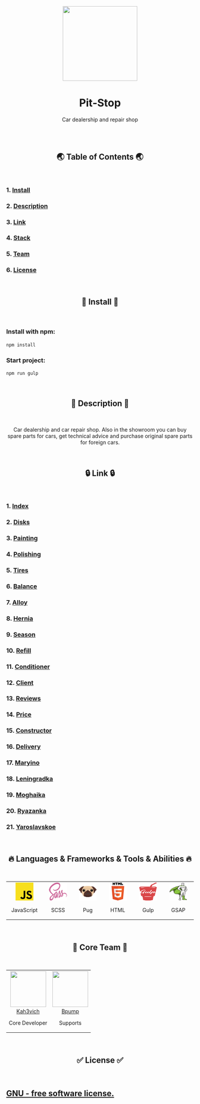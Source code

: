 <div align="center">
  <a href="https://www.vectorlogo.zone/logos/readmeio/readmeio-icon.svg">
    <img width="200" height="200" src="https://www.vectorlogo.zone/logos/readmeio/readmeio-icon.svg">
  </a>
  <br/>
  <h1>Pit-Stop</h1>
  <p>
    Сar dealership and repair shop
  </p>
  <br/>
</div>

<!-- ||| -->

<div align="center">
    <br/>
    <h2>🌏 Table of Contents 🌏</h2>
    <br/>
</div>

### 1. <a href="#install">Install</a>

### 2. <a href="#description">Description</a>

### 3. <a href="#link">Link</a>

### 4. <a href="#stack">Stack</a>

### 5. <a href="#team">Team</a>

### 6. <a href="#license">License</a>

<!-- ||| -->

<div id="install" align="center">
    <br/>
    <h2>🤔 Install 🤔</h2>
    <br/>
</div>

### Install with npm:

```bash
npm install
```

### Start project:

```bash
npm run gulp
```

<!-- ||| -->

<div id="description" align="center">
    <br/>
    <h2>🌟 Description 🌟</h2>
    <br/>
</div>

<div align="center">
    <p>Car dealership and car repair shop. Also in the showroom you can buy spare parts for cars, get technical advice and purchase original spare parts for foreign cars.</p>
</div>

<!-- ||| -->

<div id="link" align="center">
    <br/>
    <h2>🔒 Link 🔒</h2>
    <br/>
</div>

### 1. <a href="https://kah3vich.github.io/Pit-Stop/public/index.html">Index</a>

### 2. <a href="https://kah3vich.github.io/Pit-Stop/public/disks.html">Disks</a>

### 3. <a href="https://kah3vich.github.io/Pit-Stop/public/painting.html">Painting</a>

### 4. <a href="https://kah3vich.github.io/Pit-Stop/public/polishing.html">Polishing</a>

### 5. <a href="https://kah3vich.github.io/Pit-Stop/public/tires.html">Tires</a>

### 6. <a href="https://kah3vich.github.io/Pit-Stop/public/balance.html">Balance</a>

### 7. <a href="https://kah3vich.github.io/Pit-Stop/public/alloy.html">Alloy</a>

### 8. <a href="https://kah3vich.github.io/Pit-Stop/public/hernia.html">Hernia</a>

### 9. <a href="https://kah3vich.github.io/Pit-Stop/public/season.html">Season</a>

### 10. <a href="https://kah3vich.github.io/Pit-Stop/public/refill.html">Refill</a>

### 11. <a href="https://kah3vich.github.io/Pit-Stop/public/conditioner.html">Conditioner</a>

### 12. <a href="https://kah3vich.github.io/Pit-Stop/public/client.html">Client</a>

### 13. <a href="https://kah3vich.github.io/Pit-Stop/public/reviews.html">Reviews</a>

### 14. <a href="https://kah3vich.github.io/Pit-Stop/public/priсe.html">Priсe</a>

### 15. <a href="https://kah3vich.github.io/Pit-Stop/public/constructor.html">Constructor</a>

### 16. <a href="https://kah3vich.github.io/Pit-Stop/public/delivery.html">Delivery</a>

### 17. <a href="https://kah3vich.github.io/Pit-Stop/public/maryino.html">Maryino</a>

### 18. <a href="https://kah3vich.github.io/Pit-Stop/public/leningradka.html">Leningradka</a>

### 19. <a href="https://kah3vich.github.io/Pit-Stop/public/moghaika.html">Moghaika</a>

### 20. <a href="https://kah3vich.github.io/Pit-Stop/public/ryazanka.html">Ryazanka</a>

### 21. <a href="https://kah3vich.github.io/Pit-Stop/public/yaroslavskoe.html">Yaroslavskoe</a>

<!-- ||| -->

<div id="stack" align="center">
    <br/>
    <h2>🔥 Languages & Frameworks & Tools & Abilities 🔥</h2>
    <br/>
</div>

<table align="center">
  <tr>
    <td align="center" width="96">
      <a href="#">
        <img src="https://raw.githubusercontent.com/kah3vich/kah3vich/main/assets/icon/javascript.svg" width="48" height="48" alt="JavaScript" />
      </a>
      <br/>
      <p>JavaScript</p>
    </td>
    <td align="center" width="96">
      <a href="#">
        <img src="https://raw.githubusercontent.com/kah3vich/kah3vich/main/assets/icon/scss.svg" width="48" height="48" alt="SCSS" />
      </a>
      <br/>
      <p>SCSS</p>
    </td>
    <td align="center" width="96">
      <a href="#">
        <img src="https://raw.githubusercontent.com/kah3vich/kah3vich/main/assets/icon/pug.svg" width="48" height="48" alt="Pug" />
      </a>
      <br/>
      <p>Pug</p>
    </td>
    <td align="center" width="96">
      <a href="#">
        <img src="https://raw.githubusercontent.com/kah3vich/kah3vich/main/assets/icon/html5.svg" width="48" height="48" alt="HTML" />
      </a>
      <br/>
      <p>HTML</p>
    </td>
    <td align="center" width="96">
      <a href="#">
        <img src="https://raw.githubusercontent.com/kah3vich/kah3vich/main/assets/icon/gulp.svg" width="48" height="48" alt="Gulp" />
      </a>
      <br/>
      <p>Gulp</p>
    </td>
    <td align="center" width="96">
      <a href="#">
        <img src="https://raw.githubusercontent.com/kah3vich/kah3vich/main/assets/icon/gsap.svg" width="48" height="48" alt="GSAP" />
      </a>
      <br/>
      <p>GSAP</p>
    </td>
  </tr>
</table>

<!-- ||| -->

<div id="team" align="center">
    <br/>
    <h2>🧠 Core Team 🧠</h2>
    <br/>
</div>

<table align="center">
    <tr>
        <td align="center" valign="top">
            <img width="96" height="96" src="https://github.com/kah3vich.png?s=96">
            <br/>
            <a href="https://github.com/kah3vich">Kah3vich</a>
            <p>Core Developer</p>
        </td>
        <td align="center" valign="top">
            <img width="96" height="96" src="https://github.com/bpump.png?s=96">
            <br/>
            <a href="https://github.com/bpump">Bpump</a>
            <p>Supports</p>
        </td>
    </tr>
</table>

<!-- ||| -->

<div id="license" align="center">
    <br/>
    <h2>✅ License ✅</h2>
    <br/>
</div>

## [GNU - free software license.](LICENSE)

<!-- ! by kah3vich -->
